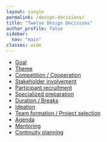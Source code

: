 ```yaml
---
layout: single
permalink: /design-decisions/
title: "Twelve Design Decisions"
author_profile: false
sidebar:
  nav: "main"
classes: wide
---
```

<style>
  p {text-align:justify;}
</style>
<p>
<ul>
  <li><a href="{{ relative_url }}/hackathon-planning-kit/goal">Goal</a></li>
  <li><a href="{{ relative_url }}/hackathon-planning-kit/theme">Theme</a></li>
  <li><a href="{{ relative_url }}/hackathon-planning-kit/competition-cooperation">Competition / Cooperation</a></li>
  <li><a href="{{ relative_url }}/hackathon-planning-kit/stakeholder-involvement">Stakeholder involvement</a></li>
  <li><a href="{{ relative_url }}/hackathon-planning-kit/participant-recruitment">Participant recruitment</a></li>
  <li><a href="{{ relative_url }}/hackathon-planning-kit/specialized-preparation">Specialized preparation</a></li>
  <li><a href="{{ relative_url }}/hackathon-planning-kit/duration-breaks">Duration / Breaks</a></li>
  <li><a href="{{ relative_url }}/hackathon-planning-kit/ideation">Ideation</a></li>
  <li><a href="{{ relative_url }}/hackathon-planning-kit/team-formation-project-selection">Team formation / Project selection</a></li>
  <li><a href="{{ relative_url }}/hackathon-planning-kit/agenda">Agenda</a></li>
  <li><a href="{{ relative_url }}/hackathon-planning-kit/mentoring">Mentoring</a></li>
  <li><a href="{{ relative_url }}/hackathon-planning-kit/continuity-planning">Continuity planning</a></li>
</ul>
</p>
